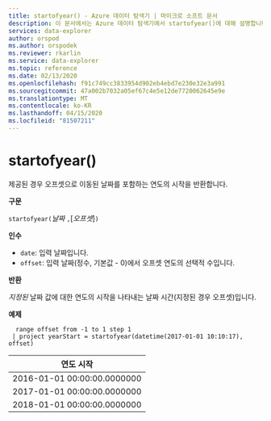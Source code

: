 ```yaml
---
title: startofyear() - Azure 데이터 탐색기 | 마이크로 소프트 문서
description: 이 문서에서는 Azure 데이터 탐색기에서 startofyear()에 대해 설명합니다.
services: data-explorer
author: orspod
ms.author: orspodek
ms.reviewer: rkarlin
ms.service: data-explorer
ms.topic: reference
ms.date: 02/13/2020
ms.openlocfilehash: f91c749cc3833954d902eb4ebd7e230e32e3a991
ms.sourcegitcommit: 47a002b7032a05ef67c4e5e12de7720062645e9e
ms.translationtype: MT
ms.contentlocale: ko-KR
ms.lasthandoff: 04/15/2020
ms.locfileid: "81507211"
---
```

# <a name="startofyear"></a>startofyear()

제공된 경우 오프셋으로 이동된 날짜를 포함하는 연도의 시작을 반환합니다.

**구문**

`startofyear(`*날짜* `,`[*오프셋*]`)`

**인수**

* `date`: 입력 날짜입니다.
* `offset`: 입력 날짜(정수, 기본값 - 0)에서 오프셋 연도의 선택적 수입니다. 

**반환**

*지정된* 날짜 값에 대한 연도의 시작을 나타내는 날짜 시간(지정된 경우 오프셋)입니다.

**예제**

```kusto
  range offset from -1 to 1 step 1
 | project yearStart = startofyear(datetime(2017-01-01 10:10:17), offset) 
```

|연도 시작|
|---|
|2016-01-01 00:00:00.0000000|
|2017-01-01 00:00:00.0000000|
|2018-01-01 00:00:00.0000000|